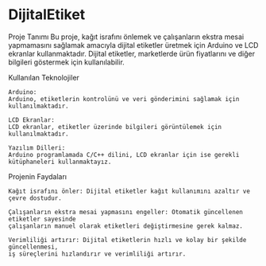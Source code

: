 # DijitalEtiket
Proje Tanımı  Bu proje, kağıt israfını önlemek ve çalışanların ekstra mesai yapmamasını sağlamak amacıyla dijital etiketler üretmek için Arduino ve LCD ekranlar kullanmaktadır. Dijital etiketler, marketlerde ürün fiyatlarını ve diğer bilgileri göstermek için kullanılabilir.

Kullanılan Teknolojiler

    Arduino: 
    Arduino, etiketlerin kontrolünü ve veri gönderimini sağlamak için kullanılmaktadır.
    
    LCD Ekranlar: 
    LCD ekranlar, etiketler üzerinde bilgileri görüntülemek için kullanılmaktadır.
    
    Yazılım Dilleri:
    Arduino programlamada C/C++ dilini, LCD ekranlar için ise gerekli kütüphaneleri kullanmaktayız.

Projenin Faydaları

    Kağıt israfını önler: Dijital etiketler kağıt kullanımını azaltır ve çevre dostudur.
    
    Çalışanların ekstra mesai yapmasını engeller: Otomatik güncellenen etiketler sayesinde 
    çalışanların manuel olarak etiketleri değiştirmesine gerek kalmaz.
    
    Verimliliği artırır: Dijital etiketlerin hızlı ve kolay bir şekilde güncellenmesi, 
    iş süreçlerini hızlandırır ve verimliliği artırır.
